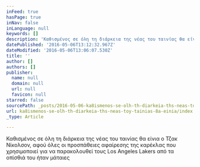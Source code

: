 ```yaml
---
inFeed: true
hasPage: true
inNav: false
inLanguage: null
keywords: []
description: 'Καθισμένος σε όλη τη διάρκεια της νέας του ταινίας θα είνια ο Τζακ Νίκολσον, αφού όλες οι προσπάθειες αφαίρεσης της καρέκλας που χρησιμοποιεί για να παρακολουθεί τους Los Angeles Lakers από τα οπίσθιά του ήταν μάταιες'
datePublished: '2016-05-06T13:12:32.967Z'
dateModified: '2016-05-06T13:06:07.530Z'
title: ''
author: []
authors: []
publisher:
  name: null
  domain: null
  url: null
  favicon: null
starred: false
sourcePath: _posts/2016-05-06-ka8ismenos-se-olh-th-diarkeia-ths-neas-toy-tainias-8a-einia.md
url: ka8ismenos-se-olh-th-diarkeia-ths-neas-toy-tainias-8a-einia/index.html
_type: Article

---
```

Καθισμένος σε όλη τη διάρκεια της νέας του ταινίας θα είνια ο Τζακ Νίκολσον, αφού όλες οι προσπάθειες αφαίρεσης της καρέκλας που χρησιμοποιεί για να παρακολουθεί τους Los Angeles Lakers από τα οπίσθιά του ήταν μάταιες